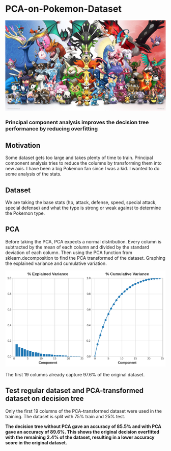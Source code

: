 # PCA-on-Pokemon-Dataset
<div align="center">
    <img alt="churn" src="Images/Pokemon.jpg">
</div>


### Principal component analysis improves the decision tree performance by reducing overfitting

## Motivation
Some dataset gets too large and takes plenty of time to train. Principal component analysis tries to reduce the columns by transforming them into new axis. I have been a big Pokemon fan since I was a kid. I wanted to do some analysis of the stats.

## Dataset
We are taking the base stats (hp, attack, defense, speed, special attack, special defense) and what the type is strong or weak against to determine the Pokemon type. 

## PCA
Before taking the PCA, PCA expects a normal distribution. Every column is subtracted by the mean of each column and divided by the standard deviation of each column. 
Then using the PCA function from sklearn.decomposition to find the PCA transformed of the dataset. Graphing the explained variance and cumulative variation. 

<div align="center">
    <img alt="churn" src="Images/PCA.png">
</div>

The first 19 columns already capture 97.6% of the original dataset. 

## Test regular dataset and PCA-transformed dataset on decision tree

Only the first 19 columns of the PCA-transformed dataset were used in the training. The dataset is split with 75% train and 25% test.

**The decision tree without PCA gave an accuracy of 85.5% and with PCA gave an accuracy of 89.6%. This shows the original decision overfitted with the remaining 2.4% of the dataset, resulting in a lower accuracy score in the original dataset.** 

